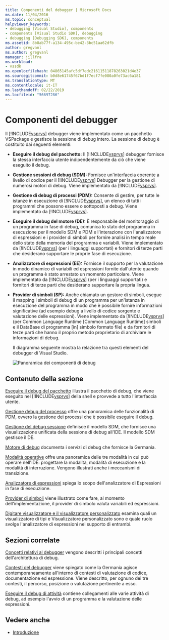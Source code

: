 ```yaml
---
title: Componenti del debugger | Microsoft Docs
ms.date: 11/04/2016
ms.topic: conceptual
helpviewer_keywords:
- debugging [Visual Studio], components
- components [Visual Studio SDK], debugging
- debugging [Debugging SDK], components
ms.assetid: 8b8ab77f-a134-495c-be42-3bc51aa62dfb
author: gregvanl
ms.author: gregvanl
manager: jillfra
ms.workload:
- vssdk
ms.openlocfilehash: 04865145afc5df7edc21611511878263021d4e37
ms.sourcegitcommit: b0d8e61745f67bd1f7ecf7fe080a0fe73ac6a181
ms.translationtype: MT
ms.contentlocale: it-IT
ms.lasthandoff: 02/22/2019
ms.locfileid: "56697286"
---
```

# <a name="debugger-components"></a>Componenti del debugger
Il [!INCLUDE[vsprvs](../../code-quality/includes/vsprvs_md.md)] debugger viene implementato come un pacchetto VSPackage e gestisce la sessione di debug intero. La sessione di debug è costituito dai seguenti elementi:

- **Eseguire il debug del pacchetto:** Il [!INCLUDE[vsprvs](../../code-quality/includes/vsprvs_md.md)] debugger fornisce la stessa interfaccia utente indipendentemente da ciò che viene eseguito il debug.

- **Gestione sessioni di debug (SDM):** Fornisce un'interfaccia coerente a livello di codice per il [!INCLUDE[vsprvs](../../code-quality/includes/vsprvs_md.md)] Debugger per la gestione di numerosi motori di debug. Viene implementato da [!INCLUDE[vsprvs](../../code-quality/includes/vsprvs_md.md)].

- **Gestione di debug di processi (PDM):** Consente di gestire, per tutte le istanze in esecuzione di [!INCLUDE[vsprvs](../../code-quality/includes/vsprvs_md.md)], un elenco di tutti i programmi che possono essere o sottoposti a debug. Viene implementato da [!INCLUDE[vsprvs](../../code-quality/includes/vsprvs_md.md)].

- **Eseguire il debug del motore (DE):** È responsabile del monitoraggio di un programma in fase di debug, comunica lo stato del programma in esecuzione per il modello SDM e PDM e l'interazione con l'analizzatore di espressioni e i provider di simboli per fornire analisi in tempo reale dello stato della memoria del programma e variabili. Viene implementato da [!INCLUDE[vsprvs](../../code-quality/includes/vsprvs_md.md)] (per i linguaggi supportati) e fornitori di terze parti che desiderano supportare le proprie fase di esecuzione.

- **Analizzatore di espressioni (EE):** Fornisce il supporto per la valutazione in modo dinamico di variabili ed espressioni fornite dall'utente quando un programma è stato arrestato un momento particolare. Viene implementato da [!INCLUDE[vsprvs](../../code-quality/includes/vsprvs_md.md)] (per i linguaggi supportati) e fornitori di terze parti che desiderano supportare la propria lingua.

- **Provider di simboli (SP):** Anche chiamato un gestore di simboli, esegue il mapping i simboli di debug di un programma per un'istanza in esecuzione del programma in modo che è possibile fornire informazioni significative (ad esempio debug a livello di codice sorgente e valutazione delle espressioni). Viene implementato da [!INCLUDE[vsprvs](../../code-quality/includes/vsprvs_md.md)] (per Common Language Runtime [Common Language Runtime] simboli e il DataBase di programma [in] simbolo formato file) e da fornitori di terze parti che hanno il proprio metodo proprietario di archiviare le informazioni di debug.

  Il diagramma seguente mostra la relazione tra questi elementi del debugger di Visual Studio.

  ![Panoramica dei componenti di debug](../../extensibility/debugger/media/dbugcompovrview.gif "DBugCompOvrview")

## <a name="in-this-section"></a>Contenuto della sezione
 [Eseguire il debug del pacchetto](../../extensibility/debugger/debug-package.md) illustra il pacchetto di debug, che viene eseguito nel [!INCLUDE[vsprvs](../../code-quality/includes/vsprvs_md.md)] della shell e provvede a tutto l'interfaccia utente.

 [Gestione debug del processo](../../extensibility/debugger/process-debug-manager.md) offre una panoramica delle funzionalità di PDM, ovvero la gestione dei processi che è possibile eseguire il debug.

 [Gestione del debug sessione](../../extensibility/debugger/session-debug-manager.md) definisce il modello SDM, che fornisce una visualizzazione unificata della sessione di debug all'IDE. Il modello SDM gestisce il DE.

 [Motore di debug](../../extensibility/debugger/debug-engine.md) documenta i servizi di debug che fornisce la Germania.

 [Modalità operative](../../extensibility/debugger/operational-modes.md) offre una panoramica delle tre modalità in cui può operare nell'IDE: progettare la modalità, modalità di esecuzione e la modalità di interruzione. Vengono illustrati anche i meccanismi di transizione.

 [Analizzatore di espressioni](../../extensibility/debugger/expression-evaluator.md) spiega lo scopo dell'analizzatore di Espressioni in fase di esecuzione.

 [Provider di simboli](../../extensibility/debugger/symbol-provider.md) viene illustrato come fare, al momento dell'implementazione, il provider di simbolo valuta variabili ed espressioni.

 [Digitare visualizzatore e il visualizzatore personalizzato](../../extensibility/debugger/type-visualizer-and-custom-viewer.md) esamina quali un visualizzatore di tipi e Visualizzatore personalizzato sono e quale ruolo svolge l'analizzatore di espressioni nel supporto di entrambi.

## <a name="related-sections"></a>Sezioni correlate
 [Concetti relativi al debugger](../../extensibility/debugger/debugger-concepts.md) vengono descritti i principali concetti dell'architettura di debug.

 [Contesti del debugger](../../extensibility/debugger/debugger-contexts.md) viene spiegato come la Germania agisce contemporaneamente all'interno di contesti di valutazione di codice, documentazione ed espressione. Viene descritto, per ognuno dei tre contesti, il percorso, posizione o valutazione pertinente a esso.

 [Eseguire il debug di attività](../../extensibility/debugger/debugging-tasks.md) contiene collegamenti alle varie attività di debug, ad esempio l'avvio di un programma e la valutazione delle espressioni.

## <a name="see-also"></a>Vedere anche
- [Introduzione](../../extensibility/debugger/getting-started-with-debugger-extensibility.md)